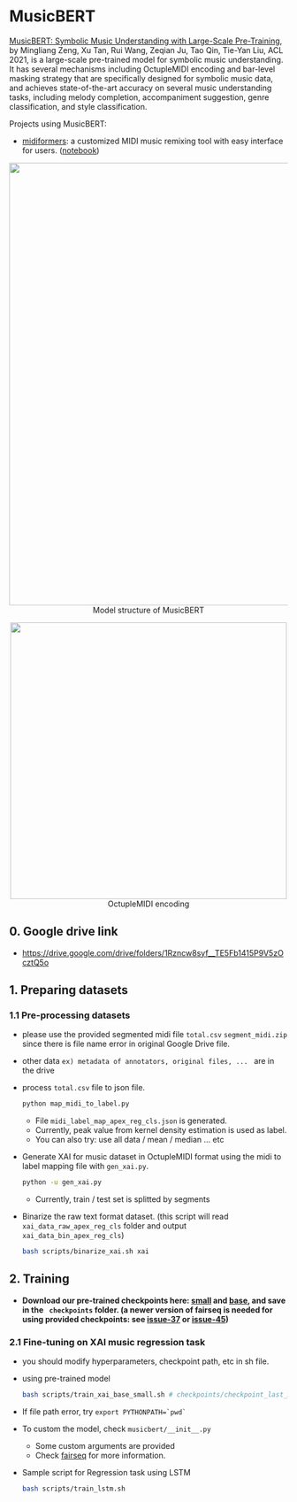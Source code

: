 # MusicBERT
[MusicBERT: Symbolic Music Understanding with Large-Scale Pre-Training](https://arxiv.org/pdf/2106.05630.pdf), by Mingliang Zeng, Xu Tan, Rui Wang, Zeqian Ju, Tao Qin, Tie-Yan Liu, ACL 2021, is a large-scale pre-trained model for symbolic music understanding. It has several mechanisms including OctupleMIDI encoding and bar-level masking strategy that are specifically designed for symbolic music data, and achieves state-of-the-art accuracy on several music understanding tasks, including melody completion, accompaniment suggestion, genre classification, and style classification.

Projects using MusicBERT:

* [midiformers](https://github.com/tripathiarpan20/midiformers): a customized MIDI music remixing tool with easy interface for users. ([notebook](https://colab.research.google.com/drive/1C7jS-s1BCWLXiCQQyvIl6xmCMrqgc9fg?usp=sharing))

<!-- ![img](../img/musicbert_structure.PNG)  ![img](../img/musicbert_encoding.PNG)-->

<p align="center"><img src="../img/musicbert_structure.PNG" width="800"><br/> Model structure of MusicBERT </p>
<p align="center"><img src="../img/musicbert_encoding.PNG" width="500"><br/> OctupleMIDI encoding </p>

## 0. Google drive link
- https://drive.google.com/drive/folders/1Rzncw8syf__TE5Fb1415P9V5zOcztQ5o

## 1. Preparing datasets

### 1.1 Pre-processing datasets

- please use the provided segmented midi file   `total.csv` `segment_midi.zip` since there is file name error in original Google Drive file. 
- other data `ex) metadata of annotators, original files, ... ` are in the drive
- process `total.csv` file to json file.

    ```bash
    python map_midi_to_label.py
    ```
    - File `midi_label_map_apex_reg_cls.json` is generated.
    - Currently, peak value from kernel density estimation is used as label.
    - You can also try: use all data / mean / median ... etc

- Generate XAI for music dataset in OctupleMIDI format using the midi to label mapping file with `gen_xai.py`.

    ```bash
    python -u gen_xai.py
    ```
    - Currently, train / test set is splitted by segments

- Binarize the raw text format dataset. (this script will read `xai_data_raw_apex_reg_cls` folder and output `xai_data_bin_apex_reg_cls`)

    ```bash
    bash scripts/binarize_xai.sh xai
    ```


## 2. Training

* **Download our pre-trained checkpoints here: [small](https://msramllasc.blob.core.windows.net/modelrelease/checkpoint_last_musicbert_small.pt) and [base](https://msramllasc.blob.core.windows.net/modelrelease/checkpoint_last_musicbert_base.pt), and save in the ` checkpoints` folder. (a newer version of fairseq is needed for using provided checkpoints: see [issue-37](https://github.com/microsoft/muzic/issues/37) or [issue-45](https://github.com/microsoft/muzic/issues/45))**


### 2.1 Fine-tuning on XAI music regression task

- you should modify hyperparameters, checkpoint path, etc in sh file.

- using pre-trained model

    ```bash
    bash scripts/train_xai_base_small.sh # checkpoints/checkpoint_last_musicbert_base.pt, checkpoints/checkpoint_last_musicbert_base.pt
    ```

- If file path error, try 
``` export PYTHONPATH=`pwd` ``` 

- To custom the model, check `musicbert/__init__.py`
    - Some custom arguments are provided
    - Check [fairseq](https://fairseq.readthedocs.io/en/latest/) for more information.


- Sample script for Regression task using LSTM

    ```bash
    bash scripts/train_lstm.sh
    ```